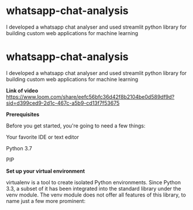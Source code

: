 # whatsapp-chat-analysis
I developed a whatsapp chat analyser and used streamlit python library for building custom web applications for machine learning 
# whatsapp-chat-analysis
I developed a whatsapp chat analyser and used streamlit python library for building custom web applications for machine learning

**Link of video**
https://www.loom.com/share/eefc56bfc36d42f8b2104be0d589df9d?sid=d399ced9-2d1c-467c-a5b9-cd13f7f53675


**Prerequisites**

Before you get started, you're going to need a few things:

Your favorite IDE or text editor

Python 3.7 

PIP

**Set up your virtual environment**

virtualenv is a tool to create isolated Python environments. Since Python 3.3, a subset of it has been integrated into the standard library under the venv module. The venv module does not offer all features of this library, to name just a few more prominent:
